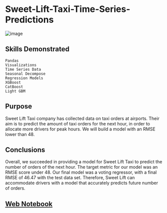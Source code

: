 # Sweet-Lift-Taxi-Time-Series-Predictions
![image](https://user-images.githubusercontent.com/115895428/216846097-020107cb-8c1c-4a54-af89-4a47ed7e08b9.png)


## Skills Demonstrated
    Pandas
    Visualizations
    Time Series Data
    Seasonal Decompose
    Regression Models
    XGBoost
    CatBoost
    Light GBM



## Purpose
Sweet Lift Taxi company has collected data on taxi orders at airports. Their aim is to predict the amount of taxi orders for the next hour, in order to allocate more drivers for peak hours. We will build a model with an RMSE lower than 48. 

## Conclusions
Overall, we succeeded in providing a model for Sweet Lift Taxi to predict the number of orders of the next hour. The target metric for our model was an RMSE score under 48. Our final model was a voting regressor, with a final RMSE of 46.47 with the test data set. Therefore, Sweet Lift can accommodate drivers with a model that accurately predicts future number of orders.  


## [Web Notebook](https://jodiambra.github.io/Sweet-Lift-Taxi-Time-Series-Predictions/)
